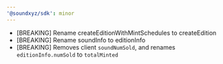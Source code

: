 ```yaml
---
'@soundxyz/sdk': minor
---
```


- [BREAKING] Rename createEditionWithMintSchedules to createEdition
- [BREAKING] Rename soundInfo to editionInfo
- [BREAKING] Removes client `soundNumSold`, and renames `editionInfo.numSold` to `totalMinted` 
